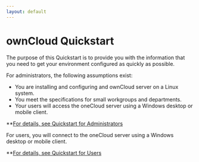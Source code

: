 ```yaml
---
layout: default
---
```


# ownCloud Quickstart
The purpose of this Quickstart is to provide you with the information that you need to get your environment configured as quickly as possible. 

For administrators, the following assumptions exist:
* You are installing and configuring and ownCloud server on a Linux system.
* You meet the specifications for small workgroups and departments.
* Your users will access the oneCloud server using a Windows desktop or mobile client.

**[For details, see Quickstart for Administrators](./admins.html)

For users, you will connect to the oneCloud server using a Windows desktop or mobile client.

**[For details, see Quickstart for Users](./users.html)
